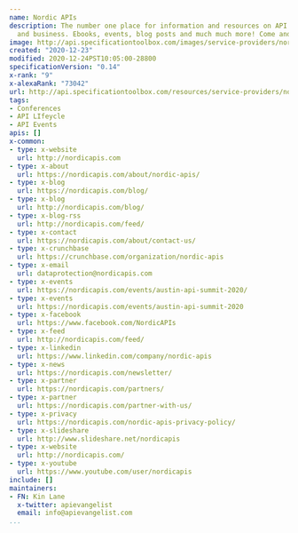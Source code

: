 ```yaml
---
name: Nordic APIs
description: The number one place for information and resources on API technology
  and business. Ebooks, events, blog posts and much much more! Come and check us out
image: http://api.specificationtoolbox.com/images/service-providers/nordic-apis.jpg
created: "2020-12-23"
modified: 2020-12-24PST10:05:00-28800
specificationVersion: "0.14"
x-rank: "9"
x-alexaRank: "73042"
url: http://api.specificationtoolbox.com/resources/service-providers/nordic-apis/
tags:
- Conferences
- API LIfeycle
- API Events
apis: []
x-common:
- type: x-website
  url: http://nordicapis.com
- type: x-about
  url: https://nordicapis.com/about/nordic-apis/
- type: x-blog
  url: https://nordicapis.com/blog/
- type: x-blog
  url: http://nordicapis.com/blog/
- type: x-blog-rss
  url: http://nordicapis.com/feed/
- type: x-contact
  url: https://nordicapis.com/about/contact-us/
- type: x-crunchbase
  url: https://crunchbase.com/organization/nordic-apis
- type: x-email
  url: dataprotection@nordicapis.com
- type: x-events
  url: https://nordicapis.com/events/austin-api-summit-2020/
- type: x-events
  url: https://nordicapis.com/events/austin-api-summit-2020
- type: x-facebook
  url: https://www.facebook.com/NordicAPIs
- type: x-feed
  url: http://nordicapis.com/feed/
- type: x-linkedin
  url: https://www.linkedin.com/company/nordic-apis
- type: x-news
  url: https://nordicapis.com/newsletter/
- type: x-partner
  url: https://nordicapis.com/partners/
- type: x-partner
  url: https://nordicapis.com/partner-with-us/
- type: x-privacy
  url: https://nordicapis.com/nordic-apis-privacy-policy/
- type: x-slideshare
  url: http://www.slideshare.net/nordicapis
- type: x-website
  url: http://nordicapis.com/
- type: x-youtube
  url: https://www.youtube.com/user/nordicapis
include: []
maintainers:
- FN: Kin Lane
  x-twitter: apievangelist
  email: info@apievangelist.com
...
```

